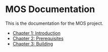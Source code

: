 # MOS Documentation

This is the documentation for the MOS project.

- [Chapter 1: Introduction](01-introduction.md)
- [Chapter 2: Prerequisites](02-prerequisites.md)
- [Chapter 3: Building](03-building.md)
